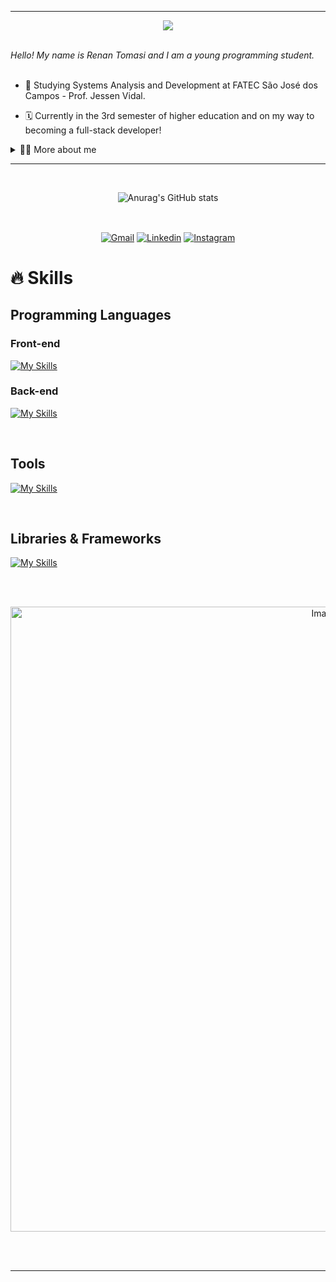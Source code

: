 <!--divisor-->
---

<!--título-->
<div align="center">
    <img src="https://readme-typing-svg.herokuapp.com/?font=Righteous&size=35&center=true&vCenter=true&color=9A9A9A&width=500&height=70&duration=4000&lines=<Hello+World!+👋+/>;"/>  
</div>
  
<br>

*Hello! My name is Renan Tomasi and I am a young programming student.* <br><br>
  
  - 🌱 Studying Systems Analysis and Development at FATEC São José dos Campos - Prof. Jessen Vidal.<br>

  - 🗓️ Currently in the 3rd semester of higher education and on my way to becoming a full-stack developer!<br>

<details>
  <summary>👨‍💻 More about me </summary>
  
  - 💭 I am 18 years old, currently living in the city of São José dos Campos. I am fluent in English and developing my skills in Javascript and Typerscript.<br>
  
  - ⚡I enjoy playing sports (especially basketball), listening to music, and studying whenever possible to expand my knowledge!
</details>

---

<br>

<div align="center"> 

![Anurag's GitHub stats](https://github-readme-stats.vercel.app/api?username=renan21-tg&theme=apprentice&icons=true)

</div>

<br>

<div align="center">  

  <a href="mailto:renantomasi21@gmail.com"><img align="center" alt="Gmail" src="https://img.shields.io/badge/Gmail-242424?style=for-the-badge&logo=gmail&logoColor=9A9A9A"></a>
  <a href="https://www.linkedin.com/in/renan-tomasi" target="_blank"><img align="center" alt="Linkedin" src="https://img.shields.io/badge/LinkedIn-242424?style=for-the-badge&logo=linkedin&logoColor=9A9A9A"></a>
  <a href="https://www.instagram.com/_renant_g/" target="_blank"><img align="center" alt="Instagram" src="https://img.shields.io/badge/Instagram-242424?style=for-the-badge&logo=instagram&logoColor=9A9A9A"></a>

</div>

</div>

# 🔥 Skills 

<div style="flex-basis: 48%;">
    <h2 style="text-decoration: none">Programming Languages</h2>
        <div style="flex-basis: 48%;">
            <h3>Front-end</h3>
            
[![My Skills](https://skillicons.dev/icons?i=html,css,js&perline=3)](https://skillicons.dev)
        </div>
        <div style="flex-basis: 48%;">
            <h3>Back-end</h3>
[![My Skills](https://skillicons.dev/icons?i=python,java,mysql&perline=3)](https://skillicons.dev)
        </div>
  </div>

  <br>
  
  <div style="flex-basis: 48%;">
    <h2>Tools</h2>
      
[![My Skills](https://skillicons.dev/icons?i=figma,vscode,idea,aws,github,git&perline=6)](https://skillicons.dev)
  </div>

  <br>  
    
  <div style="flex-basis: 48%;">
    <h2>Libraries & Frameworks</h2>
      
[![My Skills](https://skillicons.dev/icons?i=flask,bootstrap&perline=3)](https://skillicons.dev)
</div>

<br><br>
<div align='center'>
  
  <img width=1000px src="https://secure.static.tumblr.com/1188d66c54531e60196b8844dd1038e6/lpk99qd/il7ofw8ig/tumblr_static_tumblr_static_27g259k282xwo80cw888g8cs_640.gif" alt="Imagem">
</div>

<br><br>

---
